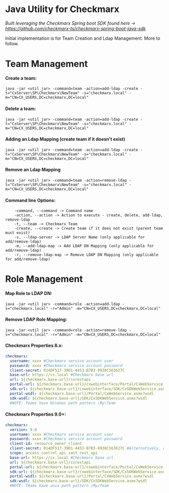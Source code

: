 # Java Utility for Checkmarx
 _Built leveraging the Checkmarx Spring boot SDK found here -> https://github.com/checkmarx-ts/checkmarx-spring-boot-java-sdk_

Initial implementation is for Team Creation and Ldap Management.  More to follow.

# Team Management
#### Create a team:
```
java -jar <util jar> -command=team -action=add-ldap -create -t="CxServer\SP\Checkmarx\NewTeam" -s="checkmarx.local" -m="CN=CX_USERS,DC=checkmarx,DC=local"
```
#### Delete a team:
```
java -jar <util jar> -command=team -action=add-ldap -create -t="CxServer\SP\Checkmarx\NewTeam" -s="checkmarx.local" -m="CN=CX_USERS,DC=checkmarx,DC=local"
```
#### Adding an Ldap Mapping (create team if it doesn't exist)
```
java -jar <util jar> -command=team -action=add-ldap -create -t="CxServer\SP\Checkmarx\NewTeam" -s="checkmarx.local" -m="CN=CX_USERS,DC=checkmarx,DC=local"
```
#### Remove an Ldap Mapping 
```
java -jar <util jar> -command=team -action=remove-ldap -t="CxServer\SP\Checkmarx\NewTeam" -s="checkmarx.local" -m="CN=CX_USERS,DC=checkmarx,DC=local"
```

#### Command line Options:
```
    -command, --command -> Command name    
    -action, --action -> Action to execute - create, delete, add-ldap, remove-ldap
    -t, --team -> Checkmarx Team
    -create, --create -> Create team if it does not exist (parent team must exist)
    -s, --ldap-server -> LDAP Server Name (only applicable for add/remove-ldap)
    -m, --add-ldap-map -> Add LDAP DN Mapping (only applicable for add/remove-ldap)
    -r, --remove-ldap-map -> Remove LDAP DN Mapping (only applicable for add/remove-ldap)
```

# Role Management

#### Map Role to LDAP DN:
```
java -jar <util jar> -command=role -action=add-ldap -s="checkmarx.local" -r="Admin" -m="CN=CX_USERS,DC=checkmarx,DC=local"
```
#### Remove LDAP Role Mapping:
```
java -jar <util jar> -command=role -action=remove-ldap -s="checkmarx.local" -r="Admin" -m="CN=CX_USERS,DC=checkmarx,DC=local"
```
#### Checkmarx Properties 8.x:
```yaml
checkmarx:
  username: xxxx #Checkmarx service account user
  password: xxxx #Checkmarx service account password
  client-secret: 014DF517-39D1-4453-B7B3-9930C563627C
  base-url: https://cx.local #Checkmarx base url
  url: ${checkmarx.base-url}/cxrestapi
  portal-url: ${checkmarx.base-url}/cxwebinterface/Portal/CxWebService.asmx
  sdk-url: ${checkmarx.base-url}/cxwebinterface/SDK/CxSDKWebService.asmx
  portal-wsdl: ${checkmarx.base-url}/Portal/CxWebService.asmx?wsdl
  sdk-wsdl: ${checkmarx.base-url}/SDK/CxSDKWebService.asmx?wsdl
  #NOTE: Teams have Windows path pattern \My\Team
```

#### Checkmarx Properties 9.0+:
```yaml
checkmarx:
  version: 9.0
  username: xxxx #Checkmarx service account user
  password: xxxx #Checkmarx service account password
  client-id: resource_owner_client
  client-secret: 014DF517-39D1-4453-B7B3-9930C563627C #Alternatively, register OIDC client
  scope: access_control_api sast_rest_api
  base-url: https://cx.local #Checkmarx base url
  url: ${checkmarx.base-url}/cxrestapi
  portal-url: ${checkmarx.base-url}/cxwebinterface/Portal/CxWebService.asmx
  sdk-url: ${checkmarx.base-url}/cxwebinterface/SDK/CxSDKWebService.asmx
  portal-wsdl: ${checkmarx.base-url}/Portal/CxWebService.asmx?wsdl
  sdk-wsdl: ${checkmarx.base-url}/SDK/CxSDKWebService.asmx?wsdl
  #NOTE: Teams have unix path pattern /My/Team
```
